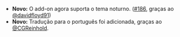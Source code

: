 * **Novo:** O add-on agora suporta o tema noturno. ([#186](https://github.com/rugk/offline-qr-code/issues/186), graças ao [@davidfloyd91](https://github.com/davidfloyd91))
* **Novo:** Tradução para o português foi adicionada, graças ao [@CGReinhold](https://github.com/CGReinhold).
